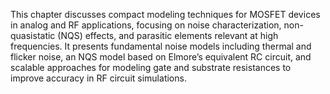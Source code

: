 This chapter discusses compact modeling techniques for MOSFET devices in analog and RF applications, focusing on noise characterization, non-quasistatic (NQS) effects, and parasitic elements relevant at high frequencies. It presents fundamental noise models including thermal and flicker noise, an NQS model based on Elmore’s equivalent RC circuit, and scalable approaches for modeling gate and substrate resistances to improve accuracy in RF circuit simulations.
